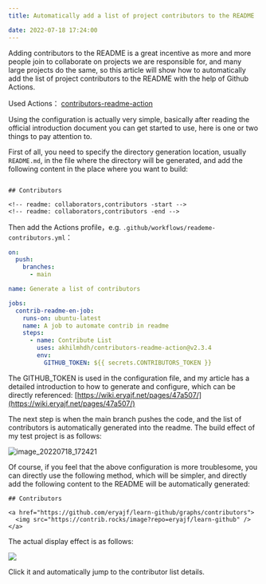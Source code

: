 ```yaml
---
title: Automatically add a list of project contributors to the README

date: 2022-07-18 17:24:00
---
```


Adding contributors to the README is a great incentive as more and more people join to collaborate on projects we are responsible for, and many large projects do the same, so this article will show how to automatically add the list of project contributors to the README with the help of Github Actions.

Used Actions： [contributors-readme-action](https://github.com/akhilmhdh/contributors-readme-action)

Using the configuration is actually very simple, basically after reading the official introduction document you can get started to use, here is one or two things to pay attention to.

First of all, you need to specify the directory generation location, usually `README.md`, in the file where the directory will be generated, and add the following content in the place where you want to build:

```

## Contributors

<!-- readme: collaborators,contributors -start -->
<!-- readme: collaborators,contributors -end -->
```

Then add the Actions profile，e.g. `.github/workflows/reademe-contributors.yml`：

```yml
on:
  push:
    branches:
      - main

name: Generate a list of contributors

jobs:
  contrib-readme-en-job:
    runs-on: ubuntu-latest
    name: A job to automate contrib in readme
    steps:
      - name: Contribute List
        uses: akhilmhdh/contributors-readme-action@v2.3.4
        env:
          GITHUB_TOKEN: ${{ secrets.CONTRIBUTORS_TOKEN }}
```

The GITHUB_TOKEN is used in the configuration file, and my article has a detailed introduction to how to generate and configure, which can be directly referenced: [https://wiki.eryajf.net/pages/47a507/](https://wiki.eryajf.net/pages/47a507/)

The next step is when the main branch pushes the code, and the list of contributors is automatically generated into the readme. The build effect of my test project is as follows:

![image_20220718_172421](/img/image_20220718_172421.png)

Of course, if you feel that the above configuration is more troublesome, you can directly use the following method, which will be simpler, and directly add the following content to the README will be automatically generated:

```
## Contributors

<a href="https://github.com/eryajf/learn-github/graphs/contributors">
  <img src="https://contrib.rocks/image?repo=eryajf/learn-github" />
</a>
```

The actual display effect is as follows:

<a href="https://github.com/eryajf/learn-github/graphs/contributors">
  <img src="https://contrib.rocks/image?repo=eryajf/learn-github" />
</a>

Click it and automatically jump to the contributor list details.
